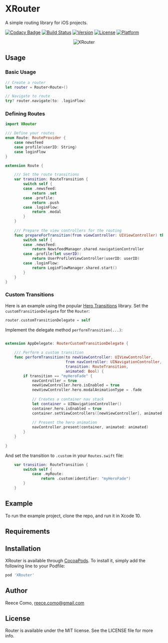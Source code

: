 # XRouter

A simple routing library for iOS projects.

[![Codacy Badge](https://api.codacy.com/project/badge/Grade/d0ef88b70fc843adb2944ce0d956269d)](https://app.codacy.com/app/reececomo/XRouter?utm_source=github.com&utm_medium=referral&utm_content=reececomo/XRouter&utm_campaign=Badge_Grade_Dashboard)
[![Build Status](https://travis-ci.org/reececomo/XRouter.svg?branch=master)](https://travis-ci.org/reececomo/XRouter)
[![Version](https://img.shields.io/cocoapods/v/XRouter.svg?style=flat)](https://cocoapods.org/pods/XRouter)
[![License](https://img.shields.io/cocoapods/l/XRouter.svg?style=flat)](https://cocoapods.org/pods/XRouter)
[![Platform](https://img.shields.io/cocoapods/p/XRouter.svg?style=flat)](https://cocoapods.org/pods/XRouter)

<p align="center">
<img src="https://raw.githubusercontent.com/reececomo/XRouter/master/XRouter.jpg" alt="XRouter" width="625" style="max-width:625px;width:auto;height:auto;"/>
</p>

## Usage
### Basic Usage
```swift
// Create a router
let router = Router<Route>()

// Navigate to route
try? router.navigate(to: .loginFlow)
```

### Defining Routes
```swift
import XRouter

/// Define your routes
enum Route: RouteProvider {
    case newsfeed
    case profile(userID: String)
    case loginFlow
}

extension Route {

    /// Set the route transitions
    var transition: RouteTransition {
        switch self {
        case .newsfeed:
            return .set
        case .profile:
            return .push
        case .loginFlow:
            return .modal
        }
    }
    
    /// Prepare the view controllers for the routing
    func prepareForTransition(from viewController: UIViewController) throws -> UIViewController {
        switch self {
        case .newsfeed:
            return NewsfeedManager.shared.navigationController
        case .profile(let userID):
            return UserProfileViewController(userID: userID)
        case .loginFlow:
            return LoginFlowManager.shared.start()
        }
    }
}
```

### Custom Transitions
Here is an example using the popular [Hero Transitions](https://github.com/HeroTransitions/Hero) library.
Set the `customTransitionDelegate` for the `Router`:
```swift
router.customTransitionDelegate = self
```
Implement the delegate method `performTransition(...)`:
```swift

extension AppDelegate: RouterCustomTransitionDelegate {
    
    /// Perform a custom transition
    func performTransition(to newViewController: UIViewController,
                           from navController: UINavigationController,
                           transition: RouteTransition,
                           animated: Bool) {
        if transition == "myHeroFade" {
            navController = true
            newViewController.hero.isEnabled = true
            newViewController.hero.modalAnimationType = .fade
            
            // Creates a container nav stack
            let container = UINavigationController()
            container.hero.isEnabled = true
            container.setViewControllers([newViewController], animated: false)
            
            // Present the hero animation
            navController.present(container, animated: animated)
        }
    }
    
}
```
And set the transition to `.custom` in your `Routes.swift` file:
```swift
    var transition: RouteTransition {
        switch self {
            case .myRoute:
                return .custom(identifier: "myHeroFade")
        }
    }
```

## Example

To run the example project, clone the repo, and run it in Xcode 10.

## Requirements

## Installation

XRouter is available through [CocoaPods](https://cocoapods.org). To install
it, simply add the following line to your Podfile:

```ruby
pod 'XRouter'
```

## Author

Reece Como, reece.como@gmail.com

## License

Router is available under the MIT license. See the LICENSE file for more info.
